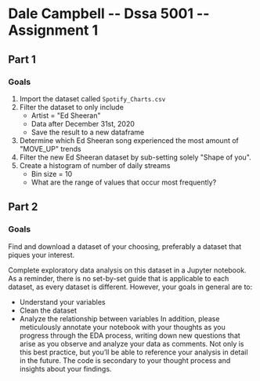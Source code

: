 # Dale Campbell -- Dssa 5001 -- Assignment 1 

## Part 1

### Goals
1. Import the dataset called `Spotify_Charts.csv`
2. Filter the dataset to only include
    + Artist = "Ed Sheeran"
    + Data after December 31st, 2020
    + Save the result to a new dataframe
3. Determine which Ed Sheeran song experienced the most amount of "MOVE_UP" trends
4. Filter the new Ed Sheeran dataset by sub-setting solely "Shape of you". 
5. Create a histogram of number of daily streams
    + Bin size = 10
    + What are the range of values that occur most frequently? 


## Part 2

### Goals
Find and download a dataset of your choosing, preferably a dataset that piques your interest.  
 
Complete exploratory data analysis on this dataset in a Jupyter notebook. As a reminder, there is 
no set-by-set guide that is applicable to each dataset, as every dataset is different. However, your 
goals in general are to: 
- Understand your variables 
- Clean the dataset 
- Analyze the relationship between variables 
In addition, please meticulously annotate your notebook with your thoughts as you progress 
through the EDA process, writing down new questions that arise as you observe and analyze your 
data as comments. Not only is this best practice, but you’ll be able to reference your analysis in 
detail in the future. The code is secondary to your thought process and insights about your 
findings. 